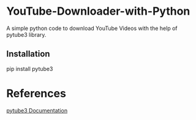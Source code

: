 # YouTube-Downloader-with-Python
A simple python code to download YouTube Videos with the help of pytube3 library.

## Installation ##
pip install pytube3

# References #

[pytube3 Documentation](https://python-pytube.readthedocs.io/en/latest/)
